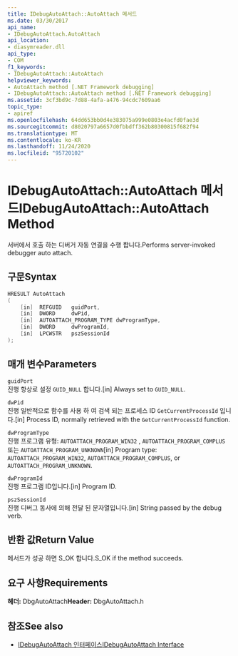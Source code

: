 ```yaml
---
title: IDebugAutoAttach::AutoAttach 메서드
ms.date: 03/30/2017
api_name:
- IDebugAutoAttach.AutoAttach
api_location:
- diasymreader.dll
api_type:
- COM
f1_keywords:
- IDebugAutoAttach::AutoAttach
helpviewer_keywords:
- AutoAttach method [.NET Framework debugging]
- IDebugAutoAttach::AutoAttach method [.NET Framework debugging]
ms.assetid: 3cf3bd9c-7d88-4afa-a476-94cdc7609aa6
topic_type:
- apiref
ms.openlocfilehash: 64dd653bb0d4e383075a999e0803e4acfd0fae3d
ms.sourcegitcommit: d8020797a6657d0fbbdff362b80300815f682f94
ms.translationtype: MT
ms.contentlocale: ko-KR
ms.lasthandoff: 11/24/2020
ms.locfileid: "95720102"
---
```

# <a name="idebugautoattachautoattach-method"></a><span data-ttu-id="5e9bd-102">IDebugAutoAttach::AutoAttach 메서드</span><span class="sxs-lookup"><span data-stu-id="5e9bd-102">IDebugAutoAttach::AutoAttach Method</span></span>

<span data-ttu-id="5e9bd-103">서버에서 호출 하는 디버거 자동 연결을 수행 합니다.</span><span class="sxs-lookup"><span data-stu-id="5e9bd-103">Performs server-invoked debugger auto attach.</span></span>  
  
## <a name="syntax"></a><span data-ttu-id="5e9bd-104">구문</span><span class="sxs-lookup"><span data-stu-id="5e9bd-104">Syntax</span></span>  
  
```cpp  
HRESULT AutoAttach  
(  
    [in]  REFGUID   guidPort,  
    [in]  DWORD     dwPid,  
    [in]  AUTOATTACH_PROGRAM_TYPE dwProgramType,  
    [in]  DWORD     dwProgramId,  
    [in]  LPCWSTR   pszSessionId  
);  
```  
  
## <a name="parameters"></a><span data-ttu-id="5e9bd-105">매개 변수</span><span class="sxs-lookup"><span data-stu-id="5e9bd-105">Parameters</span></span>  

 `guidPort`  
 <span data-ttu-id="5e9bd-106">진행 항상로 설정 `GUID_NULL` 합니다.</span><span class="sxs-lookup"><span data-stu-id="5e9bd-106">[in] Always set to `GUID_NULL`.</span></span>  
  
 `dwPid`  
 <span data-ttu-id="5e9bd-107">진행 일반적으로 함수를 사용 하 여 검색 되는 프로세스 ID `GetCurrentProcessId` 입니다.</span><span class="sxs-lookup"><span data-stu-id="5e9bd-107">[in] Process ID, normally retrieved with the `GetCurrentProcessId` function.</span></span>  
  
 `dwProgramType`  
 <span data-ttu-id="5e9bd-108">진행 프로그램 유형: `AUTOATTACH_PROGRAM_WIN32` , `AUTOATTACH_PROGRAM_COMPLUS` 또는 `AUTOATTACH_PROGRAM_UNKNOWN`</span><span class="sxs-lookup"><span data-stu-id="5e9bd-108">[in] Program type: `AUTOATTACH_PROGRAM_WIN32`, `AUTOATTACH_PROGRAM_COMPLUS`, or `AUTOATTACH_PROGRAM_UNKNOWN`.</span></span>  
  
 `dwProgramId`  
 <span data-ttu-id="5e9bd-109">진행 프로그램 ID입니다.</span><span class="sxs-lookup"><span data-stu-id="5e9bd-109">[in] Program ID.</span></span>  
  
 `pszSessionId`  
 <span data-ttu-id="5e9bd-110">진행 디버그 동사에 의해 전달 된 문자열입니다.</span><span class="sxs-lookup"><span data-stu-id="5e9bd-110">[in] String passed by the debug verb.</span></span>  
  
## <a name="return-value"></a><span data-ttu-id="5e9bd-111">반환 값</span><span class="sxs-lookup"><span data-stu-id="5e9bd-111">Return Value</span></span>  

 <span data-ttu-id="5e9bd-112">메서드가 성공 하면 S_OK 합니다.</span><span class="sxs-lookup"><span data-stu-id="5e9bd-112">S_OK if the method succeeds.</span></span>  
  
## <a name="requirements"></a><span data-ttu-id="5e9bd-113">요구 사항</span><span class="sxs-lookup"><span data-stu-id="5e9bd-113">Requirements</span></span>  

 <span data-ttu-id="5e9bd-114">**헤더:** DbgAutoAttach</span><span class="sxs-lookup"><span data-stu-id="5e9bd-114">**Header:** DbgAutoAttach.h</span></span>  
  
## <a name="see-also"></a><span data-ttu-id="5e9bd-115">참조</span><span class="sxs-lookup"><span data-stu-id="5e9bd-115">See also</span></span>

- [<span data-ttu-id="5e9bd-116">IDebugAutoAttach 인터페이스</span><span class="sxs-lookup"><span data-stu-id="5e9bd-116">IDebugAutoAttach Interface</span></span>](idebugautoattach-interface.md)
